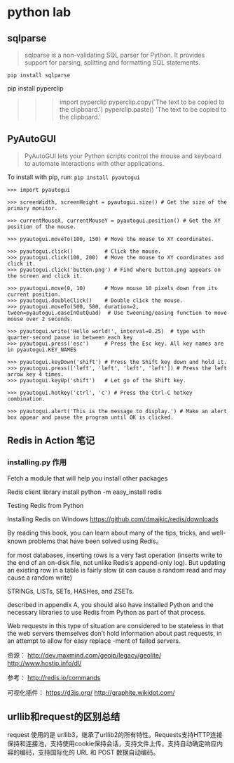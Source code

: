 python lab
====

## sqlparse

> sqlparse is a non-validating SQL parser for Python. It provides support for parsing, splitting and formatting SQL statements.

`pip install sqlparse`



pip install pyperclip

> > > import pyperclip
> > > pyperclip.copy('The text to be copied to the clipboard.')
> > > pyperclip.paste()
> > > 'The text to be copied to the clipboard.'

## PyAutoGUI

> PyAutoGUI lets your Python scripts control the mouse and keyboard to automate interactions with other applications. 

To install with pip, run: `pip install pyautogui`

```shell
>>> import pyautogui

>>> screenWidth, screenHeight = pyautogui.size() # Get the size of the primary monitor.

>>> currentMouseX, currentMouseY = pyautogui.position() # Get the XY position of the mouse.

>>> pyautogui.moveTo(100, 150) # Move the mouse to XY coordinates.

>>> pyautogui.click()          # Click the mouse.
>>> pyautogui.click(100, 200)  # Move the mouse to XY coordinates and click it.
>>> pyautogui.click('button.png') # Find where button.png appears on the screen and click it.

>>> pyautogui.move(0, 10)      # Move mouse 10 pixels down from its current position.
>>> pyautogui.doubleClick()    # Double click the mouse.
>>> pyautogui.moveTo(500, 500, duration=2, tween=pyautogui.easeInOutQuad)  # Use tweening/easing function to move mouse over 2 seconds.

>>> pyautogui.write('Hello world!', interval=0.25)  # type with quarter-second pause in between each key
>>> pyautogui.press('esc')     # Press the Esc key. All key names are in pyautogui.KEY_NAMES

>>> pyautogui.keyDown('shift') # Press the Shift key down and hold it.
>>> pyautogui.press(['left', 'left', 'left', 'left']) # Press the left arrow key 4 times.
>>> pyautogui.keyUp('shift')   # Let go of the Shift key.

>>> pyautogui.hotkey('ctrl', 'c') # Press the Ctrl-C hotkey combination.

>>> pyautogui.alert('This is the message to display.') # Make an alert box appear and pause the program until OK is clicked.
```

## Redis in Action 笔记

### installing.py 作用

Fetch a module that will help you install other packages

Redis client library install
python -m easy_install redis

Testing Redis from Python

Installing Redis on Windows
https://github.com/dmajkic/redis/downloads

By  reading  this  book,  you  can  learn  about  many  of  the  tips,  tricks,  and  well-known problems that have been solved using Redis。

for most databases, inserting rows is a very fast operation (inserts write to the end of an on-disk
file, not unlike Redis’s append-only log). But updating an existing row in a table is fairly
slow (it can cause a random read and may cause a random write)

STRINGs,  LISTs,  SETs,  HASHes, and ZSETs.

described  in  appendix  A,  you  should  also  have  installed  Python  and  the  necessary
libraries to use Redis from Python as part of that process.

Web requests in this type of situation are considered to be stateless in that the web servers themselves don’t  hold  information  about  past  requests,  in  an  attempt  to  allow  for  easy  replace -ment of failed servers.

资源：
http://dev.maxmind.com/geoip/legacy/geolite/
http://www.hostip.info/dl/

参考：
http://redis.io/commands

可视化插件：
https://d3js.org/
http://graphite.wikidot.com/

## urllib和request的区别总结

request
使用的是 urllib3，继承了urllib2的所有特性。Requests支持HTTP连接保持和连接池，支持使用cookie保持会话，支持文件上传，支持自动确定响应内容的编码，支持国际化的 URL 和 POST 数据自动编码。

